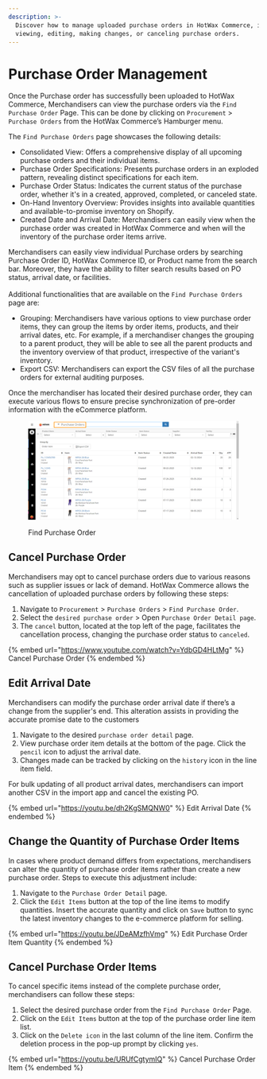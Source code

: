 ```yaml
---
description: >-
  Discover how to manage uploaded purchase orders in HotWax Commerce, including
  viewing, editing, making changes, or canceling purchase orders.
---
```


# Purchase Order Management

Once the Purchase order has successfully been uploaded to HotWax Commerce, Merchandisers can view the purchase orders via the `Find Purchase Order` Page. This can be done by clicking on `Procurement` > `Purchase Orders` from the HotWax Commerce’s Hamburger menu.

The `Find Purchase Orders` page showcases the following details:

* Consolidated View: Offers a comprehensive display of all upcoming purchase orders and their individual items.
* Purchase Order Specifications: Presents purchase orders in an exploded pattern, revealing distinct specifications for each item.
* Purchase Order Status: Indicates the current status of the purchase order, whether it's in a created, approved, completed, or canceled state.
* On-Hand Inventory Overview: Provides insights into available quantities and available-to-promise inventory on Shopify.
* Created Date and Arrival Date: Merchandisers can easily view when the purchase order was created in HotWax Commerce and when will the inventory of the purchase order items arrive.

Merchandisers can easily view individual Purchase orders by searching Purchase Order ID, HotWax Commerce ID, or Product name from the search bar. Moreover, they have the ability to filter search results based on PO status, arrival date, or facilities.\
\
Additional functionalities that are available on the `Find Purchase Orders` page are:

* Grouping: Merchandisers have various options to view purchase order items, they can group the items by order items, products, and their arrival dates, etc. For example, if a merchandiser changes the grouping to a parent product, they will be able to see all the parent products and the inventory overview of that product, irrespective of the variant's inventory.
* Export CSV: Merchandisers can export the CSV files of all the purchase orders for external auditing purposes.

Once the merchandiser has located their desired purchase order, they can execute various flows to ensure precise synchronization of pre-order information with the eCommerce platform.

<figure><img src="../../.gitbook/assets/Purchase Order Page.png" alt=""><figcaption><p>Find Purchase Order</p></figcaption></figure>

## Cancel Purchase Order

Merchandisers may opt to cancel purchase orders due to various reasons such as supplier issues or lack of demand. HotWax Commerce allows the cancellation of uploaded purchase orders by following these steps:

1. Navigate to `Procurement` > `Purchase Orders` > `Find Purchase Order`.
2. Select the `desired purchase order` > Open `Purchase Order Detail page`.
3. The `cancel` button, located at the top left of the page, facilitates the cancellation process, changing the purchase order status to `canceled`.

{% embed url="https://www.youtube.com/watch?v=YdbGD4HLtMg" %}
Cancel Purchase Order
{% endembed %}

## Edit Arrival Date

Merchandisers can modify the purchase order arrival date if there’s a change from the supplier's end. This alteration assists in providing the accurate promise date to the customers

1. Navigate to the desired `purchase order detail` page.
2. View purchase order item details at the bottom of the page. Click the `pencil` icon to adjust the arrival date.
3. Changes made can be tracked by clicking on the `history` icon in the line item field.

For bulk updating of all product arrival dates, merchandisers can import another CSV in the import app and cancel the existing PO.

{% embed url="https://youtu.be/dh2KgSMQNW0" %}
Edit Arrival Date
{% endembed %}

## Change the Quantity of Purchase Order Items

In cases where product demand differs from expectations, merchandisers can alter the quantity of purchase order items rather than create a new purchase order. Steps to execute this adjustment include:

1. Navigate to the `Purchase Order Detail` page.
2. Click the `Edit Items` button at the top of the line items to modify quantities. Insert the accurate quantity and click on `Save` button to sync the latest inventory changes to the e-commerce platform for selling.

{% embed url="https://youtu.be/JDeAMzfhVmg" %}
Edit Purchase Order Item Quantity
{% endembed %}

## Cancel Purchase Order Items

To cancel specific items instead of the complete purchase order, merchandisers can follow these steps:

1. Select the desired purchase order from the `Find Purchase Order` Page.
2. Click on the `Edit Items` button at the top of the purchase order line item list.
3. Click on the `Delete icon` in the last column of the line item. Confirm the deletion process in the pop-up prompt by clicking `yes`.

{% embed url="https://youtu.be/URUfCgtymIQ" %}
Cancel Purchase Order Item
{% endembed %}
